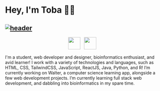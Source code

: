 # Hey, I'm Toba 👋🏽


## [![header](https://i.imgur.com/DVhff67.png)](https://tobaojo.com) 


<!-- <p align="center">
  <a href="https://tobaojo.com"> <img src="https://i.imgur.com/ilutSjT.png"></a>&nbsp;&nbsp;
</p> -->

<p align="center">
  <a href="https://tobaojo.com"><img height="40" src="https://i.imgur.com/6NGCVuk.png"></a>&nbsp;&nbsp;
  <a href="https://www.linkedin.com/in/toba-ojo/"><img height="40" src="https://i.imgur.com/mg7Rj32.png"></a>
</p>



I'm a student, web developer and designer, bioinformatics enthusiast, and avid learner!
I work with a variety of technologies and languages, such as HTML, CSS, TailwindCSS, JavaScript, ReactJS, Java, Python, and R!
I’m currently working on Walter, a computer science learning app, alongside a few web development projects. I’m currently learning full stack web development, and dabbling into bioinformatics in my spare time.

